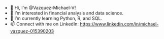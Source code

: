 - 👋 Hi, I’m @Vazquez-Michael-V!
- 👀 I’m interested in financial analysis and data science.
- 🌱 I’m currently learning Python, R, and SQL.
- 📫 Connect with me on LinkedIn: https://www.linkedin.com/in/michael-vazquez-015390203 


